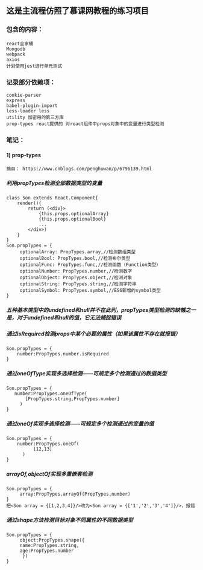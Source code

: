 这是主流程仿照了慕课网教程的练习项目
-------
### 包含的内容：
    react全家桶
    Mongodb
    webpack
    axios
    计划使用jest进行单元测试
### 记录部分依赖项：
    cookie-parser
    express
    babel-plugin-import
    less-loader less
    utility 加密用的第三方库
    prop-types react提供的 对react组件中props对象中的变量进行类型检测
### 笔记：
#### 1) prop-types
    摘自： https://www.cnblogs.com/penghuwan/p/6796139.html
##### 利用propTypes检测全部数据类型的变量
    class Son extends React.Component{
        render(){
            return (<div}>
                {this.props.optionalArray}
                {this.props.optionalBool}
                ...
            </div>)
        }
    }
    Son.propTypes = {
         optionalArray: PropTypes.array,//检测数组类型
         optionalBool: PropTypes.bool,//检测布尔类型
         optionalFunc: PropTypes.func,//检测函数（Function类型）
         optionalNumber: PropTypes.number,//检测数字
         optionalObject: PropTypes.object,//检测对象
         optionalString: PropTypes.string,//检测字符串
         optionalSymbol: PropTypes.symbol,//ES6新增的symbol类型
    }
##### 五种基本类型中的undefined和null并不在此列，propTypes类型检测的缺憾之一是，对于undefined和null的值，它无法捕捉错误

##### 通过isRequired检测props中某个必要的属性（如果该属性不存在就报错）
    Son.propTypes = {
        number:PropTypes.number.isRequired
    }
##### 通过oneOfType实现多选择检测——可规定多个检测通过的数据类型
    Son.propTypes = {
       number:PropTypes.oneOfType(
           [PropTypes.string,PropTypes.number]
         )
    }
##### 通过oneOf实现多选择检测——可规定多个检测通过的变量的值
    Son.propTypes = {
        number:PropTypes.oneOf(
              [12,13]
          )
    }
##### arrayOf,objectOf实现多重嵌套检测
    Son.propTypes = {
         array:PropTypes.arrayOf(PropTypes.number)
    }
    把<Son array = {[1,2,3,4]}/>改为<Son array = {['1','2','3','4']}/>，报错
##### 通过shape方法检测目标对象不同属性的不同数据类型
    Son.propTypes = {
         object:PropTypes.shape({
         name:PropTypes.string,
         age:PropTypes.number
          })
    }